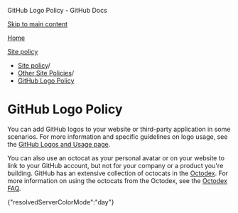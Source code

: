GitHub Logo Policy - GitHub Docs

[Skip to main content](#main-content)

[Home](/pt)

[Site policy](/pt/site-policy)

* [Site policy](/pt/site-policy)/
* [Other Site Policies](/pt/site-policy/other-site-policies)/
* [GitHub Logo Policy](/pt/site-policy/other-site-policies/github-logo-policy)

GitHub Logo Policy
==========

You can add GitHub logos to your website or third-party application in some scenarios. For more information and specific guidelines on logo usage, see the [GitHub Logos and Usage page](https://github.com/logos).

You can also use an octocat as your personal avatar or on your website to link to your GitHub account, but not for your company or a product you're building. GitHub has an extensive collection of octocats in the [Octodex](https://octodex.github.com/). For more information on using the octocats from the Octodex, see the [Octodex FAQ](https://octodex.github.com/faq/).

{"resolvedServerColorMode":"day"}
